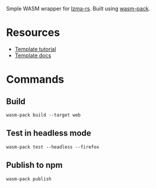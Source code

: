 Smple WASM wrapper for [lzma-rs](https://crates.io/crates/lzma-rs). Built using [wasm-pack](https://github.com/rustwasm/wasm-pack).

# Resources

- [Template tutorial](https://rustwasm.github.io/docs/wasm-pack/tutorials/index.html)
- [Template docs](https://rustwasm.github.io/docs/wasm-pack/tutorials/npm-browser-packages/index.html)

# Commands

## Build

```
wasm-pack build --target web
```

## Test in headless mode

```
wasm-pack test --headless --firefox
```

## Publish to npm

```
wasm-pack publish
```
